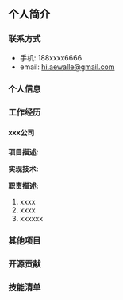 ## 个人简介

### 联系方式
- 手机: 188xxxx6666
- email: hi.aewalle@gmail.com

### 个人信息

### 工作经历
#### xxx公司
**项目描述:**

**实现技术:**

**职责描述:**
1. xxxx
2. xxxx
3. xxxxxx

### 其他项目

### 开源贡献

### 技能清单